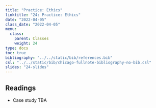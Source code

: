 ```yaml
---
title: "Practice: Ethics"
linktitle: "24: Practice: Ethics"
date: "2022-04-05"
class_date: "2022-04-05"
menu:
  class:
    parent: Classes
    weight: 24
type: docs
toc: true
bibliography: "../../static/bib/references.bib"
csl: "../../static/bib/chicago-fullnote-bibliography-no-bib.csl"
slides: "24-slides"
---
```


## Readings

-   Case study TBA
